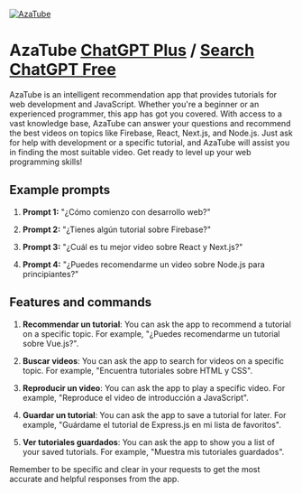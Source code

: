 
[![AzaTube](https://files.oaiusercontent.com/file-oRPObRyoX0vOmVuTPzZ4PMCP?se=2123-10-18T13%3A29%3A12Z&sp=r&sv=2021-08-06&sr=b&rscc=max-age%3D31536000%2C%20immutable&rscd=attachment%3B%20filename%3D8d7e5e5c-00ff-4ffc-937d-a548a8aab70e.png&sig=w8m1IpKLvzjKjf3HvKqh8W9/tF%2BDx2rtmpltLNzVKhE%3D)](https://chat.openai.com/g/g-IIU6RGgQr-azatube)

# AzaTube [ChatGPT Plus](https://chat.openai.com/g/g-IIU6RGgQr-azatube) / [Search ChatGPT Free](https://gptcall.net/index.html#/?search=AzaTube)

AzaTube is an intelligent recommendation app that provides tutorials for web development and JavaScript. Whether you're a beginner or an experienced programmer, this app has got you covered. With access to a vast knowledge base, AzaTube can answer your questions and recommend the best videos on topics like Firebase, React, Next.js, and Node.js. Just ask for help with development or a specific tutorial, and AzaTube will assist you in finding the most suitable video. Get ready to level up your web programming skills!

## Example prompts

1. **Prompt 1:** "¿Cómo comienzo con desarrollo web?"

2. **Prompt 2:** "¿Tienes algún tutorial sobre Firebase?"

3. **Prompt 3:** "¿Cuál es tu mejor video sobre React y Next.js?"

4. **Prompt 4:** "¿Puedes recomendarme un video sobre Node.js para principiantes?"


## Features and commands

1. **Recommendar un tutorial**: You can ask the app to recommend a tutorial on a specific topic. For example, "¿Puedes recomendarme un tutorial sobre Vue.js?".

2. **Buscar videos**: You can ask the app to search for videos on a specific topic. For example, "Encuentra tutoriales sobre HTML y CSS".

3. **Reproducir un video**: You can ask the app to play a specific video. For example, "Reproduce el video de introducción a JavaScript".

4. **Guardar un tutorial**: You can ask the app to save a tutorial for later. For example, "Guárdame el tutorial de Express.js en mi lista de favoritos".

5. **Ver tutoriales guardados**: You can ask the app to show you a list of your saved tutorials. For example, "Muestra mis tutoriales guardados".

Remember to be specific and clear in your requests to get the most accurate and helpful responses from the app.


